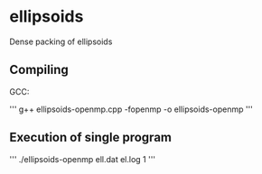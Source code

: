 # ellipsoids
Dense packing of ellipsoids

## Compiling

GCC:

'''
g++  ellipsoids-openmp.cpp -fopenmp -o ellipsoids-openmp
'''

## Execution of single program

'''
./ellipsoids-openmp ell.dat el.log 1
'''
